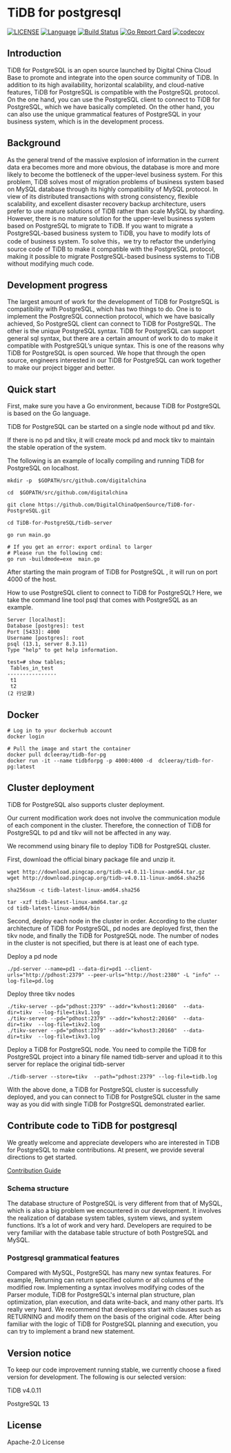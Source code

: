 # TiDB for postgresql

[![LICENSE](https://img.shields.io/github/license/pingcap/tidb.svg)](https://github.com/DigitalChinaOpenSource/TiDB-for-PostgreSQL/blob/main/LICENSE)
[![Language](https://img.shields.io/badge/Language-Go-blue.svg)](https://golang.org/)
[![Build Status](https://travis-ci.com/DigitalChinaOpenSource/TiDB-for-PostgreSQL.svg?branch=main)](https://travis-ci.com/DigitalChinaOpenSource/TiDB-for-PostgreSQL)
[![Go Report Card](https://goreportcard.com/badge/github.com/DigitalChinaOpenSource/TiDB-for-PostgreSQL)](https://goreportcard.com/report/github.com/DigitalChinaOpenSource/TiDB-for-PostgreSQL)
[![codecov](https://codecov.io/gh/DigitalChinaOpenSource/TiDB-for-PostgreSQL/branch/main/graph/badge.svg?token=OZ16DNE6JH)](https://codecov.io/gh/DigitalChinaOpenSource/TiDB-for-PostgreSQL)

## Introduction

TiDB for PostgreSQL is an open source launched by Digital China Cloud Base to promote and integrate into the open source community of TiDB. In addition to its high availability, horizontal scalability, and cloud-native features, TiDB for PostgreSQL is compatible with the PostgreSQL protocol. On the one hand, you can use the PostgreSQL client to connect to TiDB for PostgreSQL, which we have basically completed. On the other hand, you can also use the unique grammatical features of PostgreSQL in your business system, which is in the development process.


## Background

As the general trend of the massive explosion of information in the current data era becomes more and more obvious, the database is more and more likely to become the bottleneck of the upper-level business system. For this problem, TiDB solves most of migration problems of business system based on MySQL database through its highly compatibility of MySQL protocol. In view of its distributed transactions with strong consistency, flexible scalability, and excellent disaster recovery backup architecture, users prefer to use mature solutions of TiDB rather than scale MySQL by sharding. However, there is no mature solution for the upper-level business system based on PostgreSQL to migrate to TiDB. If you want to migrate a PostgreSQL-based business system to TiDB, you have to modify lots of code of business system. To solve this，we try to refactor the underlying source code of TiDB to make it compatible with the PostgreSQL protocol, making it possible to migrate PostgreSQL-based business systems to TiDB without modifying much code.



## Development progress

The largest amount of work for the development of TiDB for PostgreSQL is compatibility with PostgreSQL, which has two things to do. One is to implement the PostgreSQL connection protocol, which we have basically achieved, So PostgreSQL client can connect to TiDB for PostgreSQL. The other is the unique PostgreSQL syntax. TiDB for PostgreSQL can support general sql syntax, but there are a certain amount of work to do to make it compatible with PostgreSQL’s unique syntax. This is one of the reasons why TiDB for PostgreSQL is open sourced. We hope that through the open source, engineers interested in our TiDB for PostgreSQL can work together to make our project bigger and better.



## Quick start

First, make sure you have a Go environment, because TiDB for PostgreSQL is based on the Go language.

TiDB for PostgreSQL can be started on a single node without pd and tikv.

If there is no pd and tikv, it will create mock pd and mock tikv to maintain the stable operation of the system.

The following is an example of locally compiling and running TiDB for PostgreSQL on localhost.

```shell
mkdir -p  $GOPATH/src/github.com/digitalchina

cd  $GOPATH/src/github.com/digitalchina

git clone https://github.com/DigitalChinaOpenSource/TiDB-for-PostgreSQL.git

cd TiDB-for-PostgreSQL/tidb-server

go run main.go

# If you get an error: export ordinal to larger
# Please run the following cmd:
go run -buildmode=exe  main.go
```

After starting the main program of TiDB for PostgreSQL , it will run on port 4000 of the host.

How to use PostgreSQL client to connect to TiDB for PostgreSQL? Here, we take the command line tool psql that comes with PostgreSQL as an example.

```
Server [localhost]:
Database [postgres]: test
Port [5433]: 4000
Username [postgres]: root
psql (13.1, server 8.3.11)
Type "help" to get help information.

test=# show tables;
 Tables_in_test
----------------
 t1
 t2
(2 行记录)
```

## Docker 

```shell
# Log in to your dockerhub account
docker login

# Pull the image and start the container
docker pull dcleeray/tidb-for-pg
docker run -it --name tidbforpg -p 4000:4000 -d  dcleeray/tidb-for-pg:latest
```

## Cluster deployment
TiDB for PostgreSQL also supports cluster deployment.

Our current modification work does not involve the communication module of each component in the cluster. Therefore, the connection of TiDB for PostgreSQL to pd and tikv will not be affected in any way.

We recommend using binary file to deploy TiDB for PostgreSQL cluster.

First, download the official binary package file and unzip it.

```shell
wget http://download.pingcap.org/tidb-v4.0.11-linux-amd64.tar.gz
wget http://download.pingcap.org/tidb-v4.0.11-linux-amd64.sha256

sha256sum -c tidb-latest-linux-amd64.sha256

tar -xzf tidb-latest-linux-amd64.tar.gz
cd tidb-latest-linux-amd64/bin
```

Second, deploy each node in the cluster in order. According to the cluster architecture of TiDB for PostgreSQL, pd nodes are deployed first, then the tikv node, and finally the TiDB for PostgreSQL node. The number of nodes in the cluster is not specified, but there is at least one of each type.

Deploy a pd node

```shell
./pd-server --name=pd1 --data-dir=pd1 --client-urls="http://pdhost:2379" --peer-urls="http://host:2380" -L "info" --log-file=pd.log
```

Deploy three tikv nodes

```shell
./tikv-server --pd="pdhost:2379" --addr="kvhost1:20160"  --data-dir=tikv  --log-file=tikv1.log
./tikv-server --pd="pdhost:2379" --addr="kvhost2:20160"  --data-dir=tikv  --log-file=tikv2.log
./tikv-server --pd="pdhost:2379" --addr="kvhost3:20160"  --data-dir=tikv  --log-file=tikv3.log
```

Deploy a TiDB for PostgreSQL node. You need to compile the TiDB for PostgreSQL project into a binary file named tidb-server and upload it to this server for replace the original tidb-server

```shell
./tidb-server --store=tikv  --path="pdhost:2379" --log-file=tidb.log
```

With the above done, a TiDB for PostgreSQL cluster is successfully deployed, and you can connect to TiDB for PostgreSQL cluster in the same way as you did with single TiDB for PostgreSQL demonstrated earlier.

## Contribute code to TiDB for postgresql

We greatly welcome and appreciate developers who are interested in TiDB for PostgreSQL to make contributions. At present, we provide several directions to get started.

[Contribution Guide](https://github.com/DigitalChinaOpenSource/TiDB-for-PostgreSQL/blob/main/CONTRIBUTING.md)

### Schema structure

The database structure of PostgreSQL is very different from that of MySQL, which is also a big problem we encountered in our development. It involves the realization of database system tables, system views, and system functions. It’s a lot of work and very hard. Developers are required to be very familiar with the database table structure of both PostgreSQL and MySQL.

### Postgresql grammatical features

Compared with MySQL, PostgreSQL has many new syntax features. For example, Returning can return specified column or all columns of the modified row. Implementing a syntax involves modifying codes of the Parser module, TiDB for PostgreSQL's internal plan structure, plan optimization, plan execution, and data write-back, and many other parts. It’s really very hard. We recommend that developers start with clauses such as RETURNING and modify them on the basis of the original code. After being familiar with the logic of TiDB for PostgreSQL planning and execution, you can try to implement a brand new statement.

## Version notice

To keep our code improvement running stable, we currently choose a fixed version for development. The following is our selected version:

TiDB v4.0.11

PostgreSQL 13

## License

Apache-2.0 License
